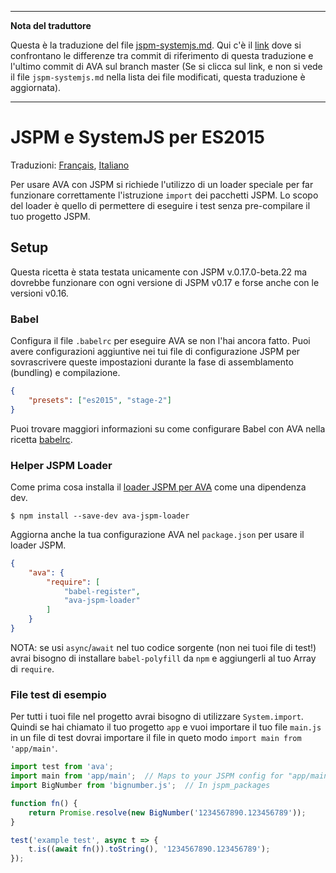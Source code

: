 ___
**Nota del traduttore**

Questa è la traduzione del file [jspm-systemjs.md](https://github.com/sindresorhus/ava/blob/master/docs/recipes/jspm-systemjs.md). Qui c'è il [link](https://github.com/avajs/ava/compare/c09462c3e515c41da8177a3d9ba5fb0f19759653...main#diff-e1128fe3361ff27e14e2ebec6c6ff362) dove si confrontano le differenze tra commit di riferimento di questa traduzione e l'ultimo commit di AVA sul branch master (Se si clicca sul link, e non si vede il file `jspm-systemjs.md` nella lista dei file modificati, questa traduzione è aggiornata).
___
# JSPM e SystemJS per ES2015

Traduzioni: [Français](https://github.com/avajs/ava-docs/blob/main/fr_FR/docs/recipes/jspm-systemjs.md), [Italiano](https://github.com/avajs/ava-docs/blob/main/it_IT/docs/recipes/jspm-systemjs.md)

Per usare AVA con JSPM si richiede l'utilizzo di un loader speciale per far funzionare correttamente l'istruzione `import` dei pacchetti JSPM. Lo scopo del loader è quello di permettere di eseguire i test senza pre-compilare il tuo progetto JSPM.

## Setup

Questa ricetta è stata testata unicamente con JSPM v.0.17.0-beta.22 ma dovrebbe funzionare con ogni versione di JSPM v0.17 e forse anche con le versioni v0.16.

### Babel

Configura il file `.babelrc` per eseguire AVA se non l'hai ancora fatto. Puoi avere configurazioni aggiuntive nei tui file di configurazione JSPM per sovrascrivere queste impostazioni durante la fase di assemblamento (bundling) e compilazione.

```json
{
	"presets": ["es2015", "stage-2"]
}
```

Puoi trovare maggiori informazioni su come configurare Babel con AVA nella ricetta [babelrc](https://github.com/avajs/ava-docs/blob/main/it_IT/docs/recipes/babelrc.md).

### Helper JSPM Loader

Come prima cosa installa il [loader JSPM per AVA](https://github.com/skorlir/ava-jspm-loader) come una dipendenza dev.

```
$ npm install --save-dev ava-jspm-loader
```

Aggiorna anche la tua configurazione AVA nel `package.json` per usare il loader JSPM.

```json
{
	"ava": {
		"require": [
			"babel-register",
			"ava-jspm-loader"
		]
	}
}
```

NOTA: se usi `async`/`await` nel tuo codice sorgente (non nei tuoi file di test!) avrai bisogno di installare `babel-polyfill` da `npm` e aggiungerli al tuo Array di `require`.

### File test di esempio

Per tutti i tuoi file nel progetto avrai bisogno di utilizzare `System.import`. Quindi se hai chiamato il tuo progetto `app` e vuoi importare il tuo file `main.js` in un file di test dovrai importare il file in queto modo `import main from 'app/main'`.

```js
import test from 'ava';
import main from 'app/main';  // Maps to your JSPM config for "app/main.js"
import BigNumber from 'bignumber.js';  // In jspm_packages

function fn() {
	return Promise.resolve(new BigNumber('1234567890.123456789'));
}

test('example test', async t => {
	t.is((await fn()).toString(), '1234567890.123456789');
});
```